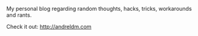 My personal blog regarding random thoughts, hacks, tricks, workarounds and rants.

Check it out: http://andreldm.com

